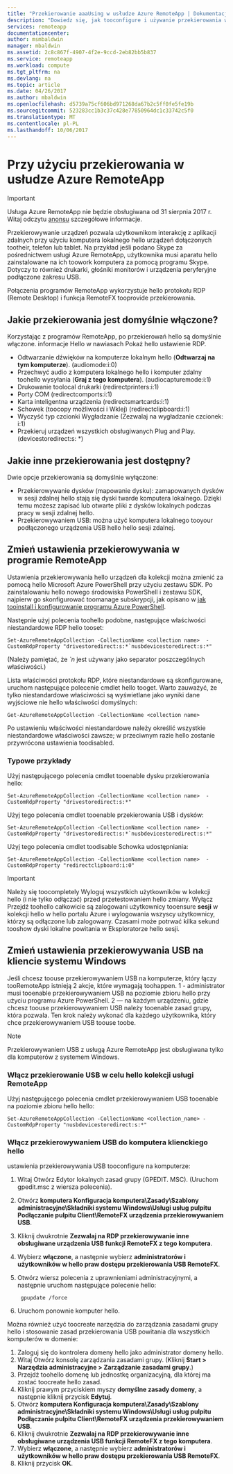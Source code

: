 ```yaml
---
title: "Przekierowanie aaaUsing w usłudze Azure RemoteApp | Dokumentacja firmy Microsoft"
description: "Dowiedz się, jak tooconfigure i używanie przekierowania w usłudze RemoteApp"
services: remoteapp
documentationcenter: 
author: msmbaldwin
manager: mbaldwin
ms.assetid: 2c8c867f-4907-4f2e-9ccd-2eb82bb5b837
ms.service: remoteapp
ms.workload: compute
ms.tgt_pltfrm: na
ms.devlang: na
ms.topic: article
ms.date: 04/26/2017
ms.author: mbaldwin
ms.openlocfilehash: d5739a75cf606bd971268da67b2c5ff0fe5fe19b
ms.sourcegitcommit: 523283cc1b3c37c428e77850964dc1c33742c5f0
ms.translationtype: MT
ms.contentlocale: pl-PL
ms.lasthandoff: 10/06/2017
---
```

# <a name="using-redirection-in-azure-remoteapp"></a>Przy użyciu przekierowania w usłudze Azure RemoteApp
> [!IMPORTANT]
> Usługa Azure RemoteApp nie będzie obsługiwana od 31 sierpnia 2017 r. Witaj odczytu [anonsu](https://go.microsoft.com/fwlink/?linkid=821148) szczegółowe informacje.
> 
> 

Przekierowywanie urządzeń pozwala użytkownikom interakcję z aplikacji zdalnych przy użyciu komputera lokalnego hello urządzeń dołączonych tootheir, telefon lub tablet. Na przykład jeśli podano Skype za pośrednictwem usługi Azure RemoteApp, użytkownika musi aparatu hello zainstalowane na ich toowork komputera za pomocą programu Skype. Dotyczy to również drukarki, głośniki monitorów i urządzenia peryferyjne podłączone zakresu USB.

Połączenia programów RemoteApp wykorzystuje hello protokołu RDP (Remote Desktop) i funkcja RemoteFX tooprovide przekierowania.

## <a name="what-redirection-is-enabled-by-default"></a>Jakie przekierowania jest domyślnie włączone?
Korzystając z programów RemoteApp, po przekierowań hello są domyślnie włączone. informacje Hello w nawiasach Pokaż hello ustawienie RDP.

* Odtwarzanie dźwięków na komputerze lokalnym hello (**Odtwarzaj na tym komputerze**). (audiomode:i:0)
* Przechwyć audio z komputera lokalnego hello i komputer zdalny toohello wysyłania (**Graj z tego komputera**). (audiocapturemode:i:1)
* Drukowanie toolocal drukarki (redirectprinters:i:1)
* Porty COM (redirectcomports:i:1)
* Karta inteligentna urządzenia (redirectsmartcards:i:1)
* Schowek (toocopy możliwości i Wklej) (redirectclipboard:i:1)
* Wyczyść typ czcionki Wygładzanie (Zezwalaj na wygładzanie czcionek: i:1)
* Przekieruj urządzeń wszystkich obsługiwanych Plug and Play. (devicestoredirect:s: *)

## <a name="what-other-redirection-is-available"></a>Jakie inne przekierowania jest dostępny?
Dwie opcje przekierowania są domyślnie wyłączone:

* Przekierowywanie dysków (mapowanie dysku): zamapowanych dysków w sesji zdalnej hello stają się dyski twarde komputera lokalnego. Dzięki temu możesz zapisać lub otwarte pliki z dysków lokalnych podczas pracy w sesji zdalnej hello.
* Przekierowywaniem USB: można użyć komputera lokalnego tooyour podłączonego urządzenia USB hello hello sesji zdalnej.

## <a name="change-your-redirection-settings-in-remoteapp"></a>Zmień ustawienia przekierowywania w programie RemoteApp
Ustawienia przekierowywania hello urządzeń dla kolekcji można zmienić za pomocą hello Microsoft Azure PowerShell przy użyciu zestawu SDK. Po zainstalowaniu hello nowego środowiska PowerShell i zestawu SDK, najpierw go skonfigurować toomanage subskrypcji, jak opisano w [jak tooinstall i konfigurowanie programu Azure PowerShell](/powershell/azure/overview).

Następnie użyj polecenia toohello podobne, następujące właściwości niestandardowe RDP hello tooset:

    Set-AzureRemoteAppCollection -CollectionName <collection name>  -CustomRdpProperty "drivestoredirect:s:*`nusbdevicestoredirect:s:*"

(Należy pamiętać, że  *`n*  jest używany jako separator poszczególnych właściwości.)

Lista właściwości protokołu RDP, które niestandardowe są skonfigurowane, uruchom następujące polecenie cmdlet hello tooget. Warto zauważyć, że tylko niestandardowe właściwości są wyświetlane jako wyniki dane wyjściowe nie hello właściwości domyślnych:  

    Get-AzureRemoteAppCollection -CollectionName <collection name>

Po ustawieniu właściwości niestandardowe należy określić wszystkie niestandardowe właściwości zawsze; w przeciwnym razie hello zostanie przywrócona ustawienia toodisabled.   

### <a name="common-examples"></a>Typowe przykłady
Użyj następującego polecenia cmdlet tooenable dysku przekierowania hello:  

    Set-AzureRemoteAppCollection -CollectionName <collection name>  -CustomRdpProperty "drivestoredirect:s:*"

Użyj tego polecenia cmdlet tooenable przekierowania USB i dysków:

    Set-AzureRemoteAppCollection -CollectionName <collection name>  -CustomRdpProperty "drivestoredirect:s:*`nusbdevicestoredirect:s:*"

Użyj tego polecenia cmdlet toodisable Schowka udostępniania:  

    Set-AzureRemoteAppCollection -CollectionName <collection name>  -CustomRdpProperty "redirectclipboard:i:0"

> [!IMPORTANT]
> Należy się toocompletely Wyloguj wszystkich użytkowników w kolekcji hello (i nie tylko odłączać) przed przetestowaniem hello zmiany. Wyłącz Przejdź toohello całkowicie są zalogowani użytkownicy tooensure **sesji** w kolekcji hello w hello portalu Azure i wylogowania wszyscy użytkownicy, którzy są odłączone lub zalogowany. Czasami może potrwać kilka sekund tooshow dyski lokalne powitania w Eksploratorze hello sesji.
> 
> 

## <a name="change-usb-redirection-settings-on-your-windows-client"></a>Zmień ustawienia przekierowywania USB na kliencie systemu Windows
Jeśli chcesz toouse przekierowywaniem USB na komputerze, który łączy tooRemoteApp istnieją 2 akcje, które wymagają toohappen. 1 - administrator musi tooenable przekierowywaniem USB na poziomie zbioru hello przy użyciu programu Azure PowerShell. 2 — na każdym urządzeniu, gdzie chcesz toouse przekierowywaniem USB należy tooenable zasad grupy, która pozwala. Ten krok należy wykonać dla każdego użytkownika, który chce przekierowywaniem USB toouse toobe.

> [!NOTE]
> Przekierowywaniem USB z usługą Azure RemoteApp jest obsługiwana tylko dla komputerów z systemem Windows.
> 
> 

### <a name="enable-usb-redirection-for-hello-remoteapp-collection"></a>Włącz przekierowanie USB w celu hello kolekcji usługi RemoteApp
Użyj następującego polecenia cmdlet przekierowywaniem USB tooenable na poziomie zbioru hello hello:

    Set-AzureRemoteAppCollection -CollectionName <collection_name> -CustomRdpProperty "nusbdevicestoredirect:s:*"

### <a name="enable-usb-redirection-for-hello-client-computer"></a>Włącz przekierowywaniem USB do komputera klienckiego hello
ustawienia przekierowywania USB tooconfigure na komputerze:

1. Witaj Otwórz Edytor lokalnych zasad grupy (GPEDIT. MSC). (Uruchom gpedit.msc z wiersza polecenia).
2. Otwórz **komputera Konfiguracja komputera\Zasady\Szablony administracyjne\Składniki systemu Windows\Usługi usług pulpitu Podłączanie pulpitu Client\RemoteFX urządzenia przekierowywaniem USB**.
3. Kliknij dwukrotnie **Zezwalaj na RDP przekierowywanie inne obsługiwane urządzenia USB funkcji RemoteFX z tego komputera**.
4. Wybierz **włączone**, a następnie wybierz **administratorów i użytkowników w hello praw dostępu przekierowania USB RemoteFX**.
5. Otwórz wiersz polecenia z uprawnieniami administracyjnymi, a następnie uruchom następujące polecenie hello:
   
        gpupdate /force
6. Uruchom ponownie komputer hello.

Można również użyć toocreate narzędzia do zarządzania zasadami grupy hello i stosowanie zasad przekierowania USB powitania dla wszystkich komputerów w domenie:

1. Zaloguj się do kontrolera domeny hello jako administrator domeny hello.
2. Witaj Otwórz konsolę zarządzania zasadami grupy. (Kliknij **Start > Narzędzia administracyjne > Zarządzanie zasadami grupy**.)
3. Przejdź toohello domenę lub jednostkę organizacyjną, dla której ma zostać toocreate hello zasad.
4. Kliknij prawym przyciskiem myszy **domyślne zasady domeny**, a następnie kliknij przycisk **Edytuj**.
5. Otwórz **komputera Konfiguracja komputera\Zasady\Szablony administracyjne\Składniki systemu Windows\Usługi usług pulpitu Podłączanie pulpitu Client\RemoteFX urządzenia przekierowywaniem USB**.
6. Kliknij dwukrotnie **Zezwalaj na RDP przekierowywanie inne obsługiwane urządzenia USB funkcji RemoteFX z tego komputera**.
7. Wybierz **włączone**, a następnie wybierz **administratorów i użytkowników w hello praw dostępu przekierowania USB RemoteFX**.
8. Kliknij przycisk **OK**.  

